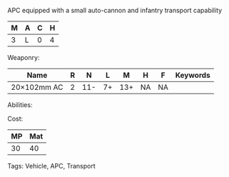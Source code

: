 APC equipped with a small auto-cannon and infantry transport capability

| M   | A   | C   | H   |
| --- | --- | --- | --- |
| 3   | L   | 0   | 4   |

Weaponry:

| Name        | R   | N   | L   | M   | H   | F   | Keywords |
| ----------- | --- | --- | --- | --- | --- | --- | -------- |
| 20×102mm AC | 2   | 11- | 7+  | 13+ | NA  | NA  |          |

Abilities:



Cost:

| MP  | Mat |
| --- | --- |
| 30  | 40  |


Tags:
Vehicle, APC, Transport